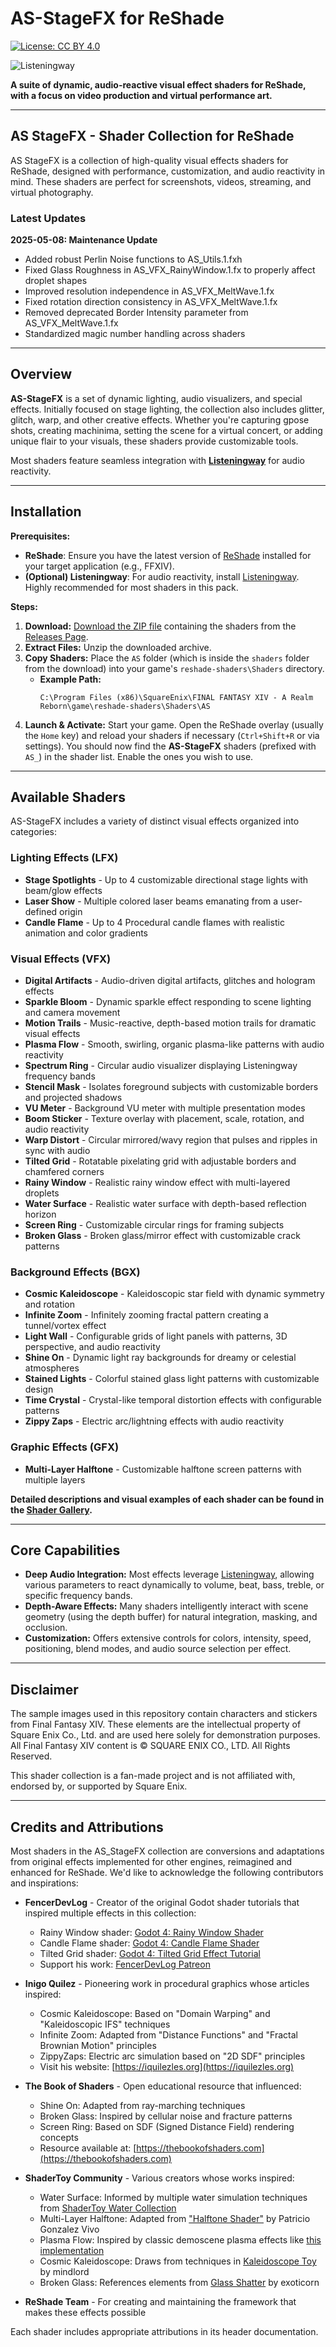 # AS-StageFX for ReShade

[![License: CC BY 4.0](https://img.shields.io/badge/License-CC%20BY%204.0-lightgrey.svg)](https://creativecommons.org/licenses/by/4.0/)

![Listeningway](https://github.com/user-attachments/assets/e8b32c91-071d-490c-8c07-903738a8d3a0)

**A suite of dynamic, audio-reactive visual effect shaders for ReShade, with a focus on video production and virtual performance art.**

---

## AS StageFX - Shader Collection for ReShade

AS StageFX is a collection of high-quality visual effects shaders for ReShade, designed with performance, customization, and audio reactivity in mind. These shaders are perfect for screenshots, videos, streaming, and virtual photography.

### Latest Updates

**2025-05-08: Maintenance Update**
- Added robust Perlin Noise functions to AS_Utils.1.fxh
- Fixed Glass Roughness in AS_VFX_RainyWindow.1.fx to properly affect droplet shapes
- Improved resolution independence in AS_VFX_MeltWave.1.fx
- Fixed rotation direction consistency in AS_VFX_MeltWave.1.fx
- Removed deprecated Border Intensity parameter from AS_VFX_MeltWave.1.fx
- Standardized magic number handling across shaders

---

## Overview

**AS-StageFX** is a set of dynamic lighting, audio visualizers, and special effects. Initially focused on stage lighting, the collection also includes glitter, glitch, warp, and other creative effects. Whether you're capturing gpose shots, creating machinima, setting the scene for a virtual concert, or adding unique flair to your visuals, these shaders provide customizable tools.

Most shaders feature seamless integration with **[Listeningway](https://github.com/gposingway/Listeningway)** for audio reactivity.

---

## Installation

**Prerequisites:**
* **ReShade**: Ensure you have the latest version of [ReShade](https://reshade.me/) installed for your target application (e.g., FFXIV).
* **(Optional) Listeningway**: For audio reactivity, install [Listeningway](https://github.com/gposingway/Listeningway). Highly recommended for most shaders in this pack.

**Steps:**
1. **Download:** [Download the ZIP file](https://github.com/LeonAquitaine/as-stagefx/releases/latest) containing the shaders from the [Releases Page](https://github.com/LeonAquitaine/as-stagefx/releases).
2. **Extract Files:** Unzip the downloaded archive.
3. **Copy Shaders:** Place the `AS` folder (which is inside the `shaders` folder from the download) into your game's `reshade-shaders\Shaders` directory.
   * **Example Path:** 
     ```
     C:\Program Files (x86)\SquareEnix\FINAL FANTASY XIV - A Realm Reborn\game\reshade-shaders\Shaders\AS
     ```
4. **Launch & Activate:** Start your game. Open the ReShade overlay (usually the `Home` key) and reload your shaders if necessary (`Ctrl+Shift+R` or via settings). You should now find the **AS-StageFX** shaders (prefixed with `AS_`) in the shader list. Enable the ones you wish to use.

---

## Available Shaders

AS-StageFX includes a variety of distinct visual effects organized into categories:

### Lighting Effects (LFX)
- **Stage Spotlights** - Up to 4 customizable directional stage lights with beam/glow effects
- **Laser Show** - Multiple colored laser beams emanating from a user-defined origin
- **Candle Flame** - Up to 4 Procedural candle flames with realistic animation and color gradients

### Visual Effects (VFX)
- **Digital Artifacts** - Audio-driven digital artifacts, glitches and hologram effects
- **Sparkle Bloom** - Dynamic sparkle effect responding to scene lighting and camera movement
- **Motion Trails** - Music-reactive, depth-based motion trails for dramatic visual effects
- **Plasma Flow** - Smooth, swirling, organic plasma-like patterns with audio reactivity
- **Spectrum Ring** - Circular audio visualizer displaying Listeningway frequency bands
- **Stencil Mask** - Isolates foreground subjects with customizable borders and projected shadows
- **VU Meter** - Background VU meter with multiple presentation modes
- **Boom Sticker** - Texture overlay with placement, scale, rotation, and audio reactivity
- **Warp Distort** - Circular mirrored/wavy region that pulses and ripples in sync with audio
- **Tilted Grid** - Rotatable pixelating grid with adjustable borders and chamfered corners
- **Rainy Window** - Realistic rainy window effect with multi-layered droplets
- **Water Surface** - Realistic water surface with depth-based reflection horizon
- **Screen Ring** - Customizable circular rings for framing subjects
- **Broken Glass** - Broken glass/mirror effect with customizable crack patterns

### Background Effects (BGX)
- **Cosmic Kaleidoscope** - Kaleidoscopic star field with dynamic symmetry and rotation
- **Infinite Zoom** - Infinitely zooming fractal pattern creating a tunnel/vortex effect
- **Light Wall** - Configurable grids of light panels with patterns, 3D perspective, and audio reactivity
- **Shine On** - Dynamic light ray backgrounds for dreamy or celestial atmospheres
- **Stained Lights** - Colorful stained glass light patterns with customizable design
- **Time Crystal** - Crystal-like temporal distortion effects with configurable patterns
- **Zippy Zaps** - Electric arc/lightning effects with audio reactivity

### Graphic Effects (GFX)
- **Multi-Layer Halftone** - Customizable halftone screen patterns with multiple layers

**Detailed descriptions and visual examples of each shader can be found in the [Shader Gallery](docs/GALLERY.md).**

---

## Core Capabilities

- **Deep Audio Integration:** Most effects leverage [Listeningway](https://github.com/gposingway/Listeningway), allowing various parameters to react dynamically to volume, beat, bass, treble, or specific frequency bands.
- **Depth-Aware Effects:** Many shaders intelligently interact with scene geometry (using the depth buffer) for natural integration, masking, and occlusion.
- **Customization:** Offers extensive controls for colors, intensity, speed, positioning, blend modes, and audio source selection per effect.

---

## Disclaimer

The sample images used in this repository contain characters and stickers from Final Fantasy XIV. These elements are the intellectual property of Square Enix Co., Ltd. and are used here solely for demonstration purposes. All Final Fantasy XIV content is © SQUARE ENIX CO., LTD. All Rights Reserved.

This shader collection is a fan-made project and is not affiliated with, endorsed by, or supported by Square Enix.

---

## Credits and Attributions

Most shaders in the AS_StageFX collection are conversions and adaptations from original effects implemented for other engines, reimagined and enhanced for ReShade. We'd like to acknowledge the following contributors and inspirations:

- **FencerDevLog** - Creator of the original Godot shader tutorials that inspired multiple effects in this collection:
  - Rainy Window shader: [Godot 4: Rainy Window Shader](https://www.youtube.com/watch?v=QAOt24qV98c)
  - Candle Flame shader: [Godot 4: Candle Flame Shader](https://www.youtube.com/watch?v=6ZZVwbzE8cw)
  - Tilted Grid shader: [Godot 4: Tilted Grid Effect Tutorial](https://www.youtube.com/watch?v=Tfj6RDqXEHM)
  - Support his work: [FencerDevLog Patreon](https://www.patreon.com/c/FencerDevLog/posts)

- **Inigo Quilez** - Pioneering work in procedural graphics whose articles inspired:
  - Cosmic Kaleidoscope: Based on "Domain Warping" and "Kaleidoscopic IFS" techniques
  - Infinite Zoom: Adapted from "Distance Functions" and "Fractal Brownian Motion" principles
  - ZippyZaps: Electric arc simulation based on "2D SDF" principles
  - Visit his website: [https://iquilezles.org](https://iquilezles.org) 

- **The Book of Shaders** - Open educational resource that influenced:
  - Shine On: Adapted from ray-marching techniques 
  - Broken Glass: Inspired by cellular noise and fracture patterns
  - Screen Ring: Based on SDF (Signed Distance Field) rendering concepts
  - Resource available at: [https://thebookofshaders.com](https://thebookofshaders.com)

- **ShaderToy Community** - Various creators whose works inspired:
  - Water Surface: Informed by multiple water simulation techniques from [ShaderToy Water Collection](https://www.shadertoy.com/results?query=water)
  - Multi-Layer Halftone: Adapted from ["Halftone Shader"](https://www.shadertoy.com/view/XdcGzn) by Patricio Gonzalez Vivo
  - Plasma Flow: Inspired by classic demoscene plasma effects like [this implementation](https://www.shadertoy.com/view/XsVSzW)
  - Cosmic Kaleidoscope: Draws from techniques in [Kaleidoscope Toy](https://www.shadertoy.com/view/XtK3Dt) by mindlord
  - Broken Glass: References elements from [Glass Shatter](https://www.shadertoy.com/view/ltffzl) by exoticorn

- **ReShade Team** - For creating and maintaining the framework that makes these effects possible

Each shader includes appropriate attributions in its header documentation.
